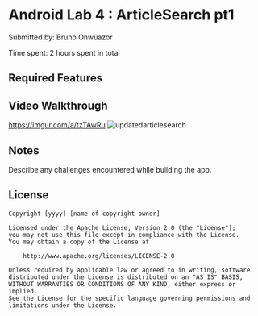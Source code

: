 # Android Lab 4 : ArticleSearch pt1

Submitted by: Bruno Onwuazor

Time spent: 2 hours spent in total

## Required Features

## Video Walkthrough
https://imgur.com/a/tzTAwRu
![updatedarticlesearch](https://github.com/user-attachments/assets/8cc1eea6-78ca-432d-a007-b57c84703d43)


## Notes

Describe any challenges encountered while building the app.

## License

    Copyright [yyyy] [name of copyright owner]

    Licensed under the Apache License, Version 2.0 (the "License");
    you may not use this file except in compliance with the License.
    You may obtain a copy of the License at

        http://www.apache.org/licenses/LICENSE-2.0

    Unless required by applicable law or agreed to in writing, software
    distributed under the License is distributed on an "AS IS" BASIS,
    WITHOUT WARRANTIES OR CONDITIONS OF ANY KIND, either express or implied.
    See the License for the specific language governing permissions and
    limitations under the License.

